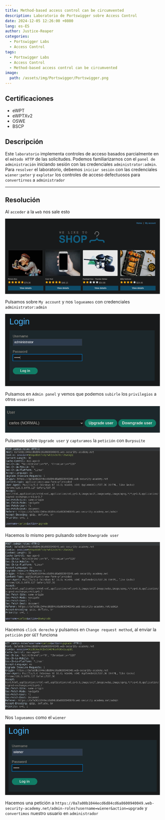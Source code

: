 ```yaml
---
title: Method-based access control can be circumvented
description: Laboratorio de Portswigger sobre Access Control
date: 2024-12-05 12:26:00 +0800
lang: es-ES
author: Justice-Reaper
categories:
  - Portswigger Labs
  - Access Control
tags:
  - Portswigger Labs
  - Access Control
  - Method-based access control can be circumvented
image:
  path: /assets/img/Portswigger/Portswigger.png
---
```


## Certificaciones

- eWPT
- eWPTXv2
- OSWE
- BSCP
  
## Descripción

Este `laboratorio` implementa controles de acceso basados parcialmente en el `método HTTP` de las solicitudes. Podemos familiarizarnos con el `panel de administración` iniciando sesión con las credenciales `administrator:admin`. Para `resolver` el laboratorio, debemos `iniciar sesión` con las credenciales `wiener:peter` y `explotar` los controles de acceso defectuosos para `convertirnos` a `administrador`

---

## Resolución

Al `acceder` a la `web` nos sale esto

![](/assets/img/Access-Control-Lab-11/image_1.png)

Pulsamos sobre `My account` y nos `logueamos` con credenciales `administrator:admin`

![](/assets/img/Access-Control-Lab-11/image_2.png)

Pulsamos en `Admin panel` y vemos que podemos `subirle` los `privilegios` a otros `usuarios`

![](/assets/img/Access-Control-Lab-11/image_3.png)

Pulsamos sobre `Upgrade user` y `capturamos` la `petición` con `Burpsuite`

![](/assets/img/Access-Control-Lab-11/image_4.png)

Hacemos lo mismo pero pulsando sobre `Downgrade user`

![](/assets/img/Access-Control-Lab-11/image_5.png)

Hacemos `click derecho` y pulsamos en `Change request method`, al enviar la `petición` por `GET` funciona

![](/assets/img/Access-Control-Lab-11/image_6.png)

Nos `logueamos` como el `wiener`

![](/assets/img/Access-Control-Lab-11/image_7.png)

Hacemos una petición a `https://0a7a00b1044ecd6d84cd6a8600940049.web-security-academy.net/admin-roles?username=wiener&action=upgrade` y `convertimos` nuestro usuario en `administrador` 

